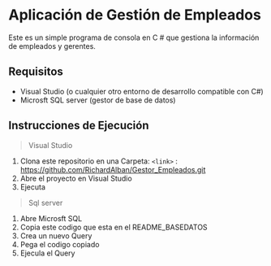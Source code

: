 # Aplicación de Gestión de Empleados

Este es un simple programa de consola en C # que gestiona la información de empleados y gerentes.

## Requisitos

- Visual Studio (o cualquier otro entorno de desarrollo compatible con C#)
- Microsft SQL server (gestor de base de datos)

## Instrucciones de Ejecución
>Visual Studio

1. Clona este repositorio en una Carpeta:
`<link>` : https://github.com/RichardAlban/Gestor_Empleados.git
2. Abre el proyecto en Visual Studio
3. Ejecuta

>Sql server

1. Abre Microsft SQL 
2. Copia este codigo que esta en el README_BASEDATOS
3. Crea un nuevo Query
4. Pega el codigo copiado
5. Ejecula el Query
